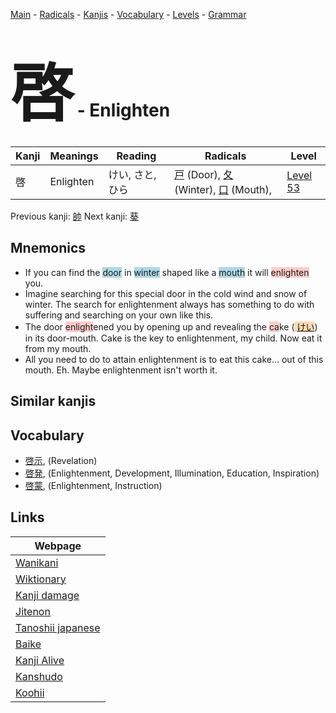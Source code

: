 <style> bigfont {font-size: 100px}</style>
[Main](../index.md) -
[Radicals](../radicals.md) -
[Kanjis](../kanjis.md) -
[Vocabulary](../vocabulary.md) -
[Levels](../levels.md) -
[Grammar](../grammar.md)
# <bigfont> 啓</bigfont> - Enlighten 

| Kanji | Meanings | Reading | Radicals | Level |
| --- | --- | --- | --- | --- |
| 啓 | Enlighten | けい, さと, ひら | [戸](../radicals/戸.md) (Door), [夂](../radicals/夂.md) (Winter), [口](../radicals/口.md) (Mouth),  | [Level 53](../levels/wk_level53.md) |

Previous kanji: [帥](帥.md) Next kanji: [葵](葵.md) 

## Mnemonics
 * If you can find the <span style="background-color:#ADD8E6"> door</span> in <span style="background-color:#ADD8E6"> winter</span> shaped like a <span style="background-color:#ADD8E6"> mouth</span> it will <span style="background-color:#ffcccb"> enlighten</span> you.
* Imagine searching for this special door in the cold wind and snow of winter. The search for enlightenment always has something to do with suffering and searching on your own like this.
* The door <span style="background-color:#ffcccb"> enlight</span>ened you by opening up and revealing the <span style="background-color:#ffcccb"> ca</span>ke (<span style="background-color:#fed8b1"> [けい](https://jisho.org/search/けい)</span>) in its door-mouth. Cake is the key to enlightenment, my child. Now eat it from my mouth.
* All you need to do to attain enlightenment is to eat this cake... out of this mouth. Eh. Maybe enlightenment isn't worth it.


## Similar kanjis
 


## Vocabulary
 * [啓示](../vocabulary/啓.md), (Revelation)
* [啓発](../vocabulary/啓.md), (Enlightenment, Development, Illumination, Education, Inspiration)
* [啓蒙](../vocabulary/啓.md), (Enlightenment, Instruction)



## Links 

| Webpage |
| --- |
| [Wanikani          ](https://www.wanikani.com/kanji/啓) |
| [Wiktionary        ](https://en.wiktionary.org/wiki/啓) |
| [Kanji damage      ](http://www.kanjidamage.com/kanji/search?utf8=✓&q=啓) |
| [Jitenon           ](https://jitenon.com/kanji/啓) |
| [Tanoshii japanese ](https://www.tanoshiijapanese.com/dictionary/kanji.cfm?k=啓) |
| [Baike             ](https://baike.baidu.com/item/啓) |
| [Kanji Alive       ](https://app.kanjialive.com/啓) |
| [Kanshudo          ](https://www.kanshudo.com/searchmn?q=啓) |
| [Koohii            ](https://kanji.koohii.com/study/kanji/啓) |
